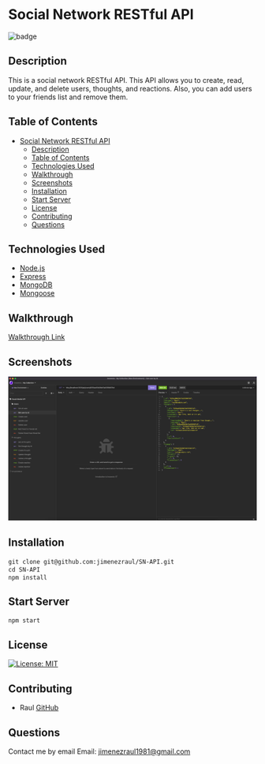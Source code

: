 # Social Network RESTful API

![badge](https://img.shields.io/badge/license-MIT-brightgreen)

## Description

This is a social network RESTful API. This API allows you to create, read, update, and delete users, thoughts, and reactions. Also, you can add users to your friends list and remove them.

## Table of Contents

- [Social Network RESTful API](#social-network-restful-api)
  - [Description](#description)
  - [Table of Contents](#table-of-contents)
  - [Technologies Used](#technologies-used)
  - [Walkthrough](#walkthrough)
  - [Screenshots](#screenshots)
  - [Installation](#installation)
  - [Start Server](#start-server)
  - [License](#license)
  - [Contributing](#contributing)
  - [Questions](#questions)

## Technologies Used

- [Node.js](https://nodejs.org/)
- [Express](https://expressjs.com/)
- [MongoDB](https://www.mongodb.com/)
- [Mongoose](https://mongoosejs.com/)

## Walkthrough
[Walkthrough Link](https://www.youtube.com/watch?v=gZWpTpqZnzU)

## Screenshots

![](img/screenshot.png)

## Installation

```
git clone git@github.com:jimenezraul/SN-API.git
cd SN-API
npm install
```

## Start Server

```
npm start
```

## License

[![License: MIT](https://img.shields.io/badge/License-MIT-green.svg)](https://opensource.org/licenses/MIT)

## Contributing

- Raul [GitHub](https://github.com/jimenezraul)

## Questions

Contact me by email
Email: [jimenezraul1981@gmail.com](mailto:jimenezraul1981@gmail.com)
